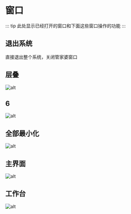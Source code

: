 # 窗口
::: tip 
此处显示已经打开的窗口和下面这些窗口操作的功能
:::
## 退出系统
直接退出整个系统，关闭管家婆窗口
## 层叠
![alt](/images/gmt/5.png)
## 6
![alt](/images/gmt/6.png)
## 全部最小化
![alt](/images/gmt/7.png)
## 主界面
![alt](/images/gmt/8.png)
## 工作台
![alt](/images/gmt/9.png)